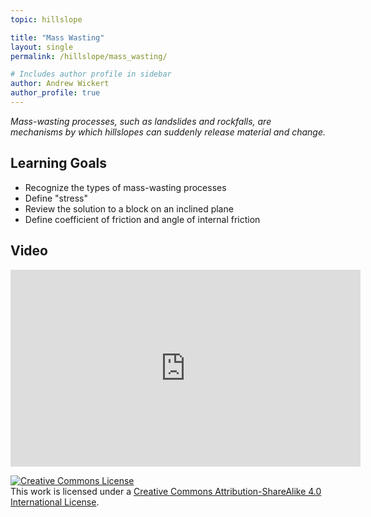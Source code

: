 ```yaml
---
topic: hillslope

title: "Mass Wasting"
layout: single
permalink: /hillslope/mass_wasting/

# Includes author profile in sidebar
author: Andrew Wickert
author_profile: true
---
```


*Mass-wasting processes, such as landslides and rockfalls, are mechanisms by which hillslopes can suddenly release material and change.*

## Learning Goals

* Recognize the types of mass-wasting processes
* Define "stress"
* Review the solution to a block on an inclined plane
* Define coefficient of friction and angle of internal friction

## Video

<iframe width="560" height="315" src="https://www.youtube.com/embed/ExAhio903pM" frameborder="0" allow="accelerometer; autoplay; clipboard-write; encrypted-media; gyroscope; picture-in-picture" allowfullscreen></iframe>

<a rel="license" href="http://creativecommons.org/licenses/by-sa/4.0/"><img alt="Creative Commons License" style="border-width:0" src="https://i.creativecommons.org/l/by-sa/4.0/88x31.png" /></a><br />This work is licensed under a <a rel="license" href="http://creativecommons.org/licenses/by-sa/4.0/">Creative Commons Attribution-ShareAlike 4.0 International License</a>.
